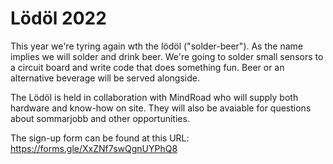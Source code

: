 # Lödöl 2022

This year we're tyring again wth the lödöl ("solder-beer"). As the name implies
we will solder and drink beer. We're going to solder small sensors to a circuit
board and write code that does something fun. Beer or an alternative beverage
will be served alongside.

The Lödöl is held in collaboration with MindRoad who will supply both hardware
and know-how on site. They will also be avaiable for questions about sommarjobb
and other opportunities.

The sign-up form can be found at this URL: https://forms.gle/XxZNf7swQgnUYPhQ8
